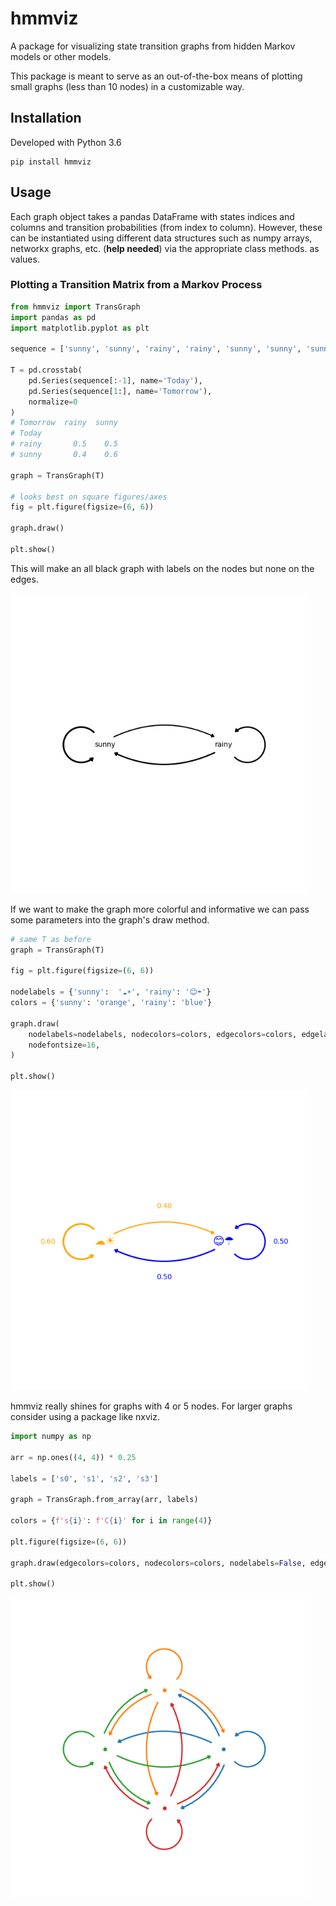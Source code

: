 # hmmviz
A package for visualizing state transition graphs from hidden Markov models or other models.

This package is meant to serve as an out-of-the-box means of plotting small graphs (less than 10 nodes) in a customizable way.

## Installation
Developed with Python 3.6

    pip install hmmviz

## Usage
Each graph object takes a pandas DataFrame with states indices and columns and transition probabilities (from index to column). However, these can be instantiated using different data structures such as numpy arrays, networkx graphs, etc. (**help needed**) via the appropriate class methods.
as values.

### Plotting a Transition Matrix from a Markov Process
```python
from hmmviz import TransGraph
import pandas as pd
import matplotlib.pyplot as plt

sequence = ['sunny', 'sunny', 'rainy', 'rainy', 'sunny', 'sunny', 'sunny', 'rainy']

T = pd.crosstab(
    pd.Series(sequence[:-1], name='Today'),
    pd.Series(sequence[1:], name='Tomorrow'),
    normalize=0
)
# Tomorrow  rainy  sunny
# Today                 
# rainy       0.5    0.5
# sunny       0.4    0.6

graph = TransGraph(T)

# looks best on square figures/axes
fig = plt.figure(figsize=(6, 6))

graph.draw()

plt.show()
```

This will make an all black graph with labels on the nodes but none on the edges.

<img src="https://raw.githubusercontent.com/benrussell80/hmmviz/master/images/basic_graph.png" width="480">

If we want to make the graph more colorful and informative we can pass some parameters into the graph's draw method.

```python
# same T as before
graph = TransGraph(T)

fig = plt.figure(figsize=(6, 6))

nodelabels = {'sunny':  '☁☀', 'rainy': '😊☂'}
colors = {'sunny': 'orange', 'rainy': 'blue'}

graph.draw(
    nodelabels=nodelabels, nodecolors=colors, edgecolors=colors, edgelabels=True,
    nodefontsize=16,
)

plt.show()
```

<img src="https://raw.githubusercontent.com/benrussell80/hmmviz/master/images/colorful_graph.png" width="480">

hmmviz really shines for graphs with 4 or 5 nodes. For larger graphs consider using a package like nxviz.

```python
import numpy as np

arr = np.ones((4, 4)) * 0.25

labels = ['s0', 's1', 's2', 's3']

graph = TransGraph.from_array(arr, labels)

colors = {f's{i}': f'C{i}' for i in range(4)}

plt.figure(figsize=(6, 6))

graph.draw(edgecolors=colors, nodecolors=colors, nodelabels=False, edgewidths=2)

plt.show()
```

<img src="https://raw.githubusercontent.com/benrussell80/hmmviz/master/images/four_node_graph.png" width="480">
